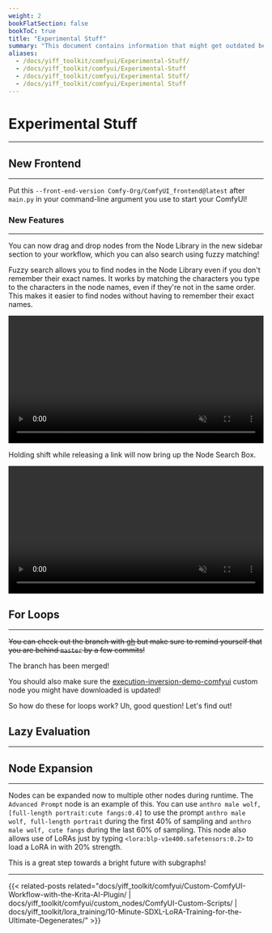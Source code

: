 ```yaml
---
weight: 2
bookFlatSection: false
bookToC: true
title: "Experimental Stuff"
summary: "This document contains information that might get outdated before you finish reading it! So make sure you have your glasses on!"
aliases:
  - /docs/yiff_toolkit/comfyui/Experimental-Stuff/
  - /docs/yiff_toolkit/comfyui/Experimental-Stuff
  - /docs/yiff_toolkit/comfyui/Experimental Stuff/
  - /docs/yiff_toolkit/comfyui/Experimental Stuff
---
```


<!--markdownlint-disable MD025 MD033 MD038 -->

# Experimental Stuff

---

## New Frontend

---

Put this `--front-end-version Comfy-Org/ComfyUI_frontend@latest` after `main.py` in your command-line argument you use to start your ComfyUI!

### New Features

---

You can now drag and drop nodes from the Node Library in the new sidebar section to your workflow, which you can also search using fuzzy matching!

Fuzzy search allows you to find nodes in the Node Library even if you don't remember their exact names. It works by matching the characters you type to the characters in the node names, even if they're not in the same order. This makes it easier to find nodes without having to remember their exact names.

<div style="text-align: center;">
    <video style="width: 100%;" autoplay loop muted playsinline>
        <source src="https://huggingface.co/k4d3/yiff_toolkit/resolve/main/node_library_search_drag.mp4" type="video/mp4">
        Your browser does not support the video tag.
    </video>
</div>

Holding shift while releasing a link will now bring up the Node Search Box.

<div style="text-align: center;">
    <video style="width: 100%;" autoplay loop muted playsinline>
        <source src="https://huggingface.co/k4d3/yiff_toolkit/resolve/main/link_release_node.mp4" type="video/mp4">
        Your browser does not support the video tag.
    </video>
</div>

## For Loops

---

~~You can check out the branch with [gh](https://cli.github.com/) but make sure to remind yourself that you are behind `master` by a few commits!~~

<!--
```bash
gh pr checkout 2666
```

You can switch back to `master` with:

```bash
git checkout master
```

Or alternatively you can do this:

```bash
gh pr checkout 2666
git fetch origin
git merge origin/master
```
-->

The branch has been merged!

You should also make sure the [execution-inversion-demo-comfyui](https://github.com/BadCafeCode/execution-inversion-demo-comfyui) custom node you might have downloaded is updated!

So how do these for loops work? Uh, good question! Let's find out!
## Lazy Evaluation

---

## Node Expansion

---

Nodes can be expanded now to multiple other nodes during runtime. The `Advanced Prompt` node is an example of this. You can use `anthro male wolf, [full-length portrait:cute fangs:0.4]` to use the prompt `anthro male wolf, full-length portrait` during the first 40% of sampling and `anthro male wolf, cute fangs` during the last 60% of sampling. This node also allows use of LoRAs just by typing `<lora:blp-v1e400.safetensors:0.2>` to load a LoRA in with 20% strength.

This is a great step towards a bright future with subgraphs!

---

{{< related-posts related="docs/yiff_toolkit/comfyui/Custom-ComfyUI-Workflow-with-the-Krita-AI-Plugin/ | docs/yiff_toolkit/comfyui/custom_nodes/ComfyUI-Custom-Scripts/ | docs/yiff_toolkit/lora_training/10-Minute-SDXL-LoRA-Training-for-the-Ultimate-Degenerates/" >}}
